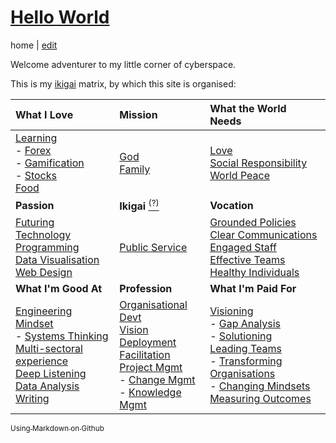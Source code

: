 # [Hello World](https://alwinwoo.github.io/)
home | [edit](https://github.com/alwinwoo/alwinwoo.github.io/edit/master/index.md)

Welcome adventurer to my little corner of cyberspace.

This is my [ikigai][ikigai] matrix, by which this site is organised:

What I Love             | Mission                                 | What the World Needs
:---                    | :---                                    | :---
[Learning][Learn]<br>- [Forex][FX]<br>- [Gamification](Game)<br>- [Stocks][stocks]<br>[Food](food)<br> | [God](#)<br>[Family](#)<br> | [Love](#)<br>[Social Responsibility](#)<br>[World Peace](#)
**Passion**             | **Ikigai** [<sup>(?)</sup>][ikigai]     | **Vocation**
[Futuring](#)<br>[Technology](#)<br>[Programming](#)<br>[Data Visualisation](#)<br>[Web Design](#) | [Public Service](#)<br>      | [Grounded Policies](#)<br>[Clear Communications](#)<br>[Engaged Staff](#)<br>[Effective Teams](#)<br>[Healthy Individuals](#)
**What I'm Good At**    | **Profession**                          | **What I'm Paid For**
[Engineering Mindset][eng]<br>- [Systems Thinking](#)<br>[Multi-sectoral experience](#)<br>[Deep Listening](#)<br>[Data Analysis](#)<br>[Writing](#) | [Organisational Devt](#)<br>[Vision Deployment](#)<br>[Facilitation](#)<br>[Project Mgmt](#)<br>- [Change Mgmt](#)<br>- [Knowledge Mgmt](#) | [Visioning](#)<br>- [Gap Analysis](#)<br>- [Solutioning](#)<br>[Leading Teams](#)<br>- [Transforming Organisations](#)<br>- [Changing Mindsets](#)<br>[Measuring Outcomes](#)<br>

[<sub>Using Markdown on Github</sub>][GH]

[eng]:      https://alwinwoo.github.io/pages/engineering.html       "Engineering Mindset"
[food]:     #                                                       "Food"
[FX]:       #                                                       "Forex Trading"
[Game]:     #                                                       "Gamification"
[GH]:       https://alwinwoo.github.io/pages/github.html            "GitHub and Markdown"
[ikigai]:   https://alwinwoo.github.io/pages/ikigai.html            "Ikigai"
[Learn]:    #                                                       "Learning"
[stocks]:   https://alwinwoo.github.io/stocks.html                  "Stocks"

